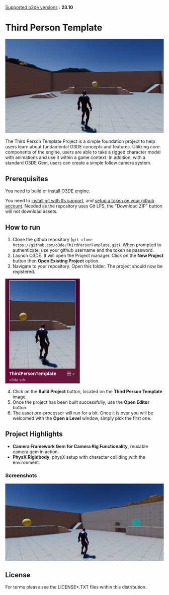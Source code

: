 <u>Supported o3de versions</u> : **23.10**

# Third Person Template

![gameplay](doc/gameplay.gif?raw=true)

The Third Person Template Project is a simple foundation project to help users learn about fundamental O3DE concepts and features. Utilizing core components of the engine, users are able to take a rigged character model with animations and use it within a game context. In addition, with a standard O3DE Gem, users can create a simple follow camera system.

## Prerequisites

You need to build or [install O3DE engine](https://o3de.org/download/).

You need to [install git with lfs support](https://git-scm.com/downloads), and [setup a token on your github account](https://www.docs.o3de.org/docs/welcome-guide/setup/setup-from-github/#configure-credentials-for-git-lfs). Needed as the repository uses Git LFS, the "Download ZIP" button will not download assets.

## How to run

1. Clone the github repository (`git clone https://github.com/o3de/ThirdPersonTemplate.git`). When prompted to authenticate, use your github username and the token as password.
2. Launch O3DE. It will open the Project manager. Click on the **New Project** button then **Open Existing Project** option.
3. Navigate to your repository. Open this folder. The project should now be registered.

![project](doc/cover.png?raw=true)

4. Click on the **Build Project** button, located on the **Third Person Template** image.
5. Once the project has been built successfully, use the **Open Editor** button.
6. The asset pre-processor will run for a bit. Once it is over you will be welcomed with the **Open a Level** window, simply pick the first one.

## Project Highlights

- **Camera Framework Gem for Camera Rig Functionality**, reusable camera gem in action.
- **PhysX Rigidbody**, physX setup with character colliding with the environment.

### Screenshots

![screenshot](doc/screenshot-1.png?raw=true)

## License

For terms please see the LICENSE*.TXT files within this distribution.
